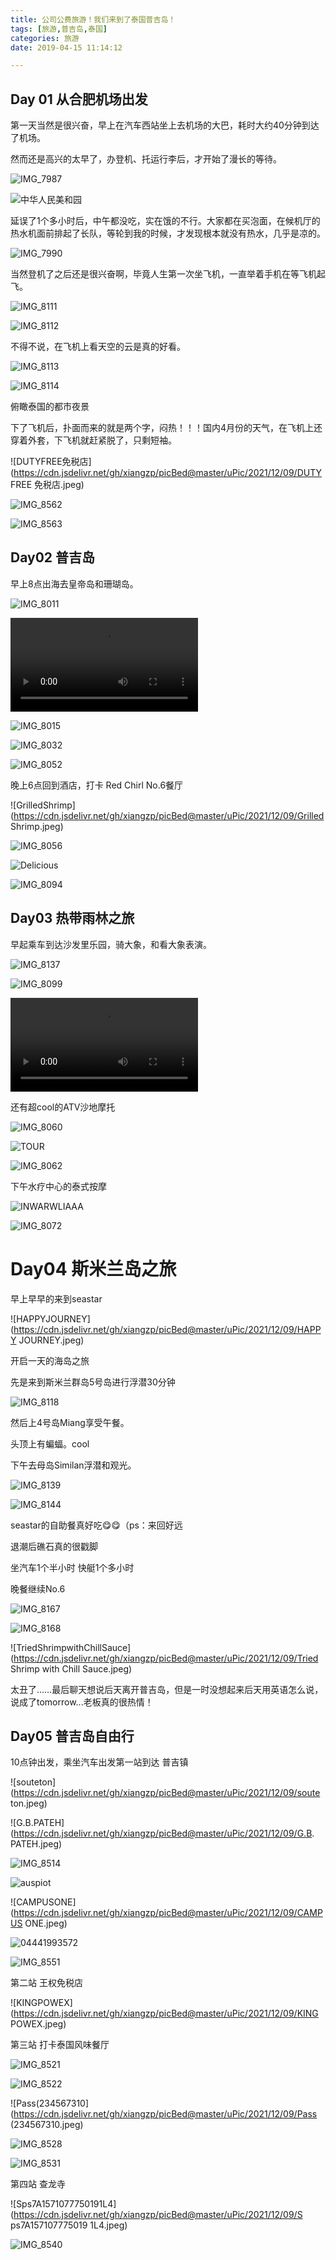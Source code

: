 ```yaml
---
title: 公司公费旅游！我们来到了泰国普吉岛！
tags: [旅游,普吉岛,泰国]
categories: 旅游
date: 2019-04-15 11:14:12

---
```




## Day 01 从合肥机场出发

第一天当然是很兴奋，早上在汽车西站坐上去机场的大巴，耗时大约40分钟到达了机场。

然而还是高兴的太早了，办登机、托运行李后，才开始了漫长的等待。

![IMG_7987](https://cdn.jsdelivr.net/gh/xiangzp/picBed@master/uPic/2021/12/09/IMG_7987.jpeg)

![中华人民美和园](https://cdn.jsdelivr.net/gh/xiangzp/picBed@master/uPic/2021/12/09/中华人民美和园.jpeg)

延误了1个多小时后，中午都没吃，实在饿的不行。大家都在买泡面，在候机厅的热水机面前排起了长队，等轮到我的时候，才发现根本就没有热水，几乎是凉的。

![IMG_7990](https://cdn.jsdelivr.net/gh/xiangzp/picBed@master/uPic/2021/12/09/IMG_7990.jpeg)

当然登机了之后还是很兴奋啊，毕竟人生第一次坐飞机，一直举着手机在等飞机起飞。

![IMG_8111](https://cdn.jsdelivr.net/gh/xiangzp/picBed@master/uPic/2021/12/09/IMG_8111.jpeg)

![IMG_8112](https://cdn.jsdelivr.net/gh/xiangzp/picBed@master/uPic/2021/12/09/IMG_8112.jpeg)

不得不说，在飞机上看天空的云是真的好看。

![IMG_8113](https://cdn.jsdelivr.net/gh/xiangzp/picBed@master/uPic/2021/12/09/IMG_8113.jpeg)

![IMG_8114](https://cdn.jsdelivr.net/gh/xiangzp/picBed@master/uPic/2021/12/09/IMG_8114.jpeg)

俯瞰泰国的都市夜景

下了飞机后，扑面而来的就是两个字，闷热！！！国内4月份的天气，在飞机上还穿着外套，下飞机就赶紧脱了，只剩短袖。

![DUTYFREE免税店](https://cdn.jsdelivr.net/gh/xiangzp/picBed@master/uPic/2021/12/09/DUTY FREE 免税店.jpeg)

![IMG_8562](https://cdn.jsdelivr.net/gh/xiangzp/picBed@master/uPic/2021/12/09/IMG_8562.JPG)

![IMG_8563](https://cdn.jsdelivr.net/gh/xiangzp/picBed@master/uPic/2021/12/09/IMG_8563.JPG)

## Day02 普吉岛

早上8点出海去皇帝岛和珊瑚岛。

![IMG_8011](https://cdn.jsdelivr.net/gh/xiangzp/picBed@master/uPic/2021/12/09/IMG_8011.jpeg)

![E1C9DFE1-0AE0-4C3F-BC28-83419D2F537C](https://cdn.jsdelivr.net/gh/xiangzp/picBed@master/uPic/2021/12/09/E1C9DFE1-0AE0-4C3F-BC28-83419D2F537C.MP4)

![IMG_8015](https://cdn.jsdelivr.net/gh/xiangzp/picBed@master/uPic/2021/12/09/IMG_8015.jpeg)

![IMG_8032](https://cdn.jsdelivr.net/gh/xiangzp/picBed@master/uPic/2021/12/09/IMG_8032.jpeg)

![IMG_8052](https://cdn.jsdelivr.net/gh/xiangzp/picBed@master/uPic/2021/12/09/IMG_8052.jpeg)

晚上6点回到酒店，打卡 Red Chirl No.6餐厅

![GrilledShrimp](https://cdn.jsdelivr.net/gh/xiangzp/picBed@master/uPic/2021/12/09/Grilled Shrimp.jpeg)

![IMG_8056](https://cdn.jsdelivr.net/gh/xiangzp/picBed@master/uPic/2021/12/09/IMG_8056.jpeg)

![Delicious](https://cdn.jsdelivr.net/gh/xiangzp/picBed@master/uPic/2021/12/09/Delicious.jpeg)

![IMG_8094](https://cdn.jsdelivr.net/gh/xiangzp/picBed@master/uPic/2021/12/09/IMG_8094.jpeg)

## Day03 热带雨林之旅

早起乘车到达沙发里乐园，骑大象，和看大象表演。

![IMG_8137](https://cdn.jsdelivr.net/gh/xiangzp/picBed@master/uPic/2021/12/09/IMG_8137.jpeg)

![IMG_8099](https://cdn.jsdelivr.net/gh/xiangzp/picBed@master/uPic/2021/12/09/IMG_8099.jpeg)

![F7FE156D-E1E5-43F2-9B46-4C086F66B4ED](https://cdn.jsdelivr.net/gh/xiangzp/picBed@master/uPic/2021/12/09/F7FE156D-E1E5-43F2-9B46-4C086F66B4ED.MOV)

还有超cool的ATV沙地摩托

![IMG_8060](https://cdn.jsdelivr.net/gh/xiangzp/picBed@master/uPic/2021/12/09/IMG_8060.jpeg)

![TOUR](https://cdn.jsdelivr.net/gh/xiangzp/picBed@master/uPic/2021/12/09/TOUR.jpeg)

![IMG_8062](https://cdn.jsdelivr.net/gh/xiangzp/picBed@master/uPic/2021/12/09/IMG_8062.jpeg)

下午水疗中心的泰式按摩

![INWARWLIAAA](https://cdn.jsdelivr.net/gh/xiangzp/picBed@master/uPic/2021/12/09/INWARWLIAAA.jpeg)

![IMG_8072](https://cdn.jsdelivr.net/gh/xiangzp/picBed@master/uPic/2021/12/09/IMG_8072.jpeg)

# Day04 斯米兰岛之旅

早上早早的来到seastar

![HAPPYJOURNEY](https://cdn.jsdelivr.net/gh/xiangzp/picBed@master/uPic/2021/12/09/HAPPY JOURNEY.jpeg)

开启一天的海岛之旅

先是来到斯米兰群岛5号岛进行浮潜30分钟

![IMG_8118](https://cdn.jsdelivr.net/gh/xiangzp/picBed@master/uPic/2021/12/09/IMG_8118.jpeg)

然后上4号岛Miang享受午餐。

头顶上有蝙蝠。cool

下午去母岛Similan浮潜和观光。

![IMG_8139](https://cdn.jsdelivr.net/gh/xiangzp/picBed@master/uPic/2021/12/09/IMG_8139.jpeg)

![IMG_8144](https://cdn.jsdelivr.net/gh/xiangzp/picBed@master/uPic/2021/12/09/IMG_8144.jpeg)

seastar的自助餐真好吃😋😋（ps：来回好远

退潮后礁石真的很戳脚

坐汽车1个半小时 快艇1个多小时

晚餐继续No.6

![IMG_8167](https://cdn.jsdelivr.net/gh/xiangzp/picBed@master/uPic/2021/12/09/IMG_8167.jpeg)

![IMG_8168](https://cdn.jsdelivr.net/gh/xiangzp/picBed@master/uPic/2021/12/09/IMG_8168.jpeg)

![TriedShrimpwithChillSauce](https://cdn.jsdelivr.net/gh/xiangzp/picBed@master/uPic/2021/12/09/Tried Shrimp with Chill Sauce.jpeg)

太丑了……最后聊天想说后天离开普吉岛，但是一时没想起来后天用英语怎么说，说成了tomorrow...老板真的很热情！

## Day05 普吉岛自由行

10点钟出发，乘坐汽车出发第一站到达 普吉镇

![souteton](https://cdn.jsdelivr.net/gh/xiangzp/picBed@master/uPic/2021/12/09/soute ton.jpeg)

![G.B.PATEH](https://cdn.jsdelivr.net/gh/xiangzp/picBed@master/uPic/2021/12/09/G.B. PATEH.jpeg)

![IMG_8514](https://cdn.jsdelivr.net/gh/xiangzp/picBed@master/uPic/2021/12/09/IMG_8514.jpeg)

![auspiot](https://cdn.jsdelivr.net/gh/xiangzp/picBed@master/uPic/2021/12/09/auspiot.jpeg)

![CAMPUSONE](https://cdn.jsdelivr.net/gh/xiangzp/picBed@master/uPic/2021/12/09/CAMPUS ONE.jpeg)

![04441993572](https://cdn.jsdelivr.net/gh/xiangzp/picBed@master/uPic/2021/12/09/04441993572.jpeg)

![IMG_8551](https://cdn.jsdelivr.net/gh/xiangzp/picBed@master/uPic/2021/12/09/IMG_8551.JPG)

第二站 王权免税店

![KINGPOWEX](https://cdn.jsdelivr.net/gh/xiangzp/picBed@master/uPic/2021/12/09/KING POWEX.jpeg)

第三站 打卡泰国风味餐厅

![IMG_8521](https://cdn.jsdelivr.net/gh/xiangzp/picBed@master/uPic/2021/12/09/IMG_8521.jpeg)

![IMG_8522](https://cdn.jsdelivr.net/gh/xiangzp/picBed@master/uPic/2021/12/09/IMG_8522.jpeg)

![Pass(234567310](https://cdn.jsdelivr.net/gh/xiangzp/picBed@master/uPic/2021/12/09/Pass (234567310.jpeg)

![IMG_8528](https://cdn.jsdelivr.net/gh/xiangzp/picBed@master/uPic/2021/12/09/IMG_8528.jpeg)

![IMG_8531](https://cdn.jsdelivr.net/gh/xiangzp/picBed@master/uPic/2021/12/09/IMG_8531.jpeg)

第四站 查龙寺

![Sps7A1571077750191L4](https://cdn.jsdelivr.net/gh/xiangzp/picBed@master/uPic/2021/12/09/S ps7A157107775019 1L4.jpeg)

![IMG_8540](https://cdn.jsdelivr.net/gh/xiangzp/picBed@master/uPic/2021/12/09/IMG_8540.jpeg)

